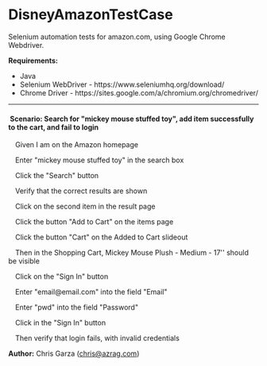 # DisneyAmazonTestCase
Selenium automation tests for amazon.com, using Google Chrome Webdriver.

<b>Requirements:</b>
<ul>
<li>Java</li>
<li>Selenium WebDriver - https://www.seleniumhq.org/download/</li>
<li>Chrome Driver - https://sites.google.com/a/chromium.org/chromedriver/</li>
</ul>

<hr> 

<h4>&nbsp;Scenario: Search for "mickey mouse stuffed toy", add item successfully to the cart, and fail to login</h4>
<p>&emsp;Given I am on the Amazon homepage</p>
<p>&emsp;Enter "mickey mouse stuffed toy" in the search box</p>
<p>&emsp;Click the "Search" button</p>
<p>&emsp;Verify that the correct results are shown</p>
<p>&emsp;Click on the second item in the result page</p>
<p>&emsp;Click the button "Add to Cart" on the items page</p>
<p>&emsp;Click the button "Cart" on the Added to Cart slideout</p>
<p>&emsp;Then in the Shopping Cart, Mickey Mouse Plush - Medium - 17'' should be visible</p>
<p>&emsp;Click on the "Sign In" button</p>
<p>&emsp;Enter "email@email.com" into the field "Email"</p>
<p>&emsp;Enter "pwd" into the field "Password"</p>
<p>&emsp;Click in the "Sign In" button</p>
<p>&emsp;Then verify that login fails, with invalid credentials</p>

<b>Author:</b>
Chris Garza (chris@azrag.com)